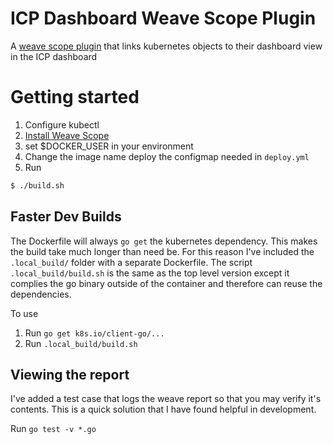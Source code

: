# ICP Dashboard Weave Scope Plugin

A [weave scope plugin](https://www.weave.works/docs/scope/latest/plugins/) that
links kubernetes objects to their dashboard view in the ICP dashboard

# Getting started
1. Configure kubectl
1. [Install Weave Scope](https://www.weave.works/docs/scope/latest/installing/#k8s)
1. set $DOCKER_USER in your environment
1. Change the image name deploy the configmap needed in `deploy.yml`
1. Run
```bash
$ ./build.sh
```

##  Faster Dev Builds
The Dockerfile will always `go get` the kubernetes dependency. This makes the
build take much longer than need be. For this reason I've included the
`.local_build/` folder with a separate Dockerfile. The script
`.local_build/build.sh` is the same as the top level version except it complies
the go binary outside of the container and therefore can reuse the dependencies.

To use
1. Run `go get k8s.io/client-go/...`
1. Run `.local_build/build.sh`

## Viewing the report
I've added a test case that logs the weave report so that you may verify it's
contents. This is a quick solution that I have found helpful in development.

Run `go test -v *.go`
